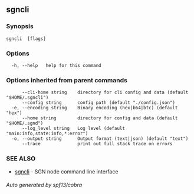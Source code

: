 ## sgncli 



### Synopsis



```
sgncli  [flags]
```

### Options

```
  -h, --help   help for this command
```

### Options inherited from parent commands

```
      --cli-home string    directory for cli config and data (default "$HOME/.sgncli")
      --config string      config path (default "./config.json")
  -e, --encoding string    Binary encoding (hex|b64|btc) (default "hex")
      --home string        directory for config and data (default "$HOME/.sgnd")
      --log_level string   Log level (default "main:info,state:info,*:error")
  -o, --output string      Output format (text|json) (default "text")
      --trace              print out full stack trace on errors
```

### SEE ALSO

* [sgncli](sgncli.md)	 - SGN node command line interface

###### Auto generated by spf13/cobra
